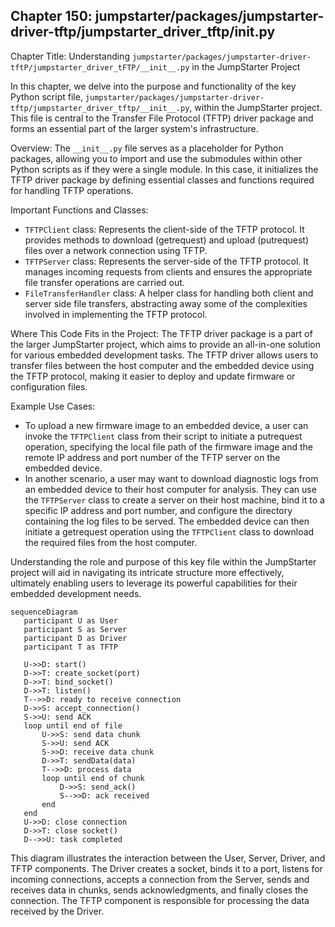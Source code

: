 ## Chapter 150: jumpstarter/packages/jumpstarter-driver-tftp/jumpstarter_driver_tftp/__init__.py

 Chapter Title: Understanding `jumpstarter/packages/jumpstarter-driver-tftP/jumpstarter_driver_tFTP/__init__.py` in the JumpStarter Project

   In this chapter, we delve into the purpose and functionality of the key Python script file, `jumpstarter/packages/jumpstarter-driver-tftp/jumpstarter_driver_tftp/__init__.py`, within the JumpStarter project. This file is central to the Transfer File Protocol (TFTP) driver package and forms an essential part of the larger system's infrastructure.

   Overview:
   The `__init__.py` file serves as a placeholder for Python packages, allowing you to import and use the submodules within other Python scripts as if they were a single module. In this case, it initializes the TFTP driver package by defining essential classes and functions required for handling TFTP operations.

   Important Functions and Classes:
   - `TFTPClient` class: Represents the client-side of the TFTP protocol. It provides methods to download (getrequest) and upload (putrequest) files over a network connection using TFTP.
   - `TFTPServer` class: Represents the server-side of the TFTP protocol. It manages incoming requests from clients and ensures the appropriate file transfer operations are carried out.
   - `FileTransferHandler` class: A helper class for handling both client and server side file transfers, abstracting away some of the complexities involved in implementing the TFTP protocol.

   Where This Code Fits in the Project:
   The TFTP driver package is a part of the larger JumpStarter project, which aims to provide an all-in-one solution for various embedded development tasks. The TFTP driver allows users to transfer files between the host computer and the embedded device using the TFTP protocol, making it easier to deploy and update firmware or configuration files.

   Example Use Cases:
   - To upload a new firmware image to an embedded device, a user can invoke the `TFTPClient` class from their script to initiate a putrequest operation, specifying the local file path of the firmware image and the remote IP address and port number of the TFTP server on the embedded device.
   - In another scenario, a user may want to download diagnostic logs from an embedded device to their host computer for analysis. They can use the `TFTPServer` class to create a server on their host machine, bind it to a specific IP address and port number, and configure the directory containing the log files to be served. The embedded device can then initiate a getrequest operation using the `TFTPClient` class to download the required files from the host computer.

   Understanding the role and purpose of this key file within the JumpStarter project will aid in navigating its intricate structure more effectively, ultimately enabling users to leverage its powerful capabilities for their embedded development needs.

 ```mermaid
sequenceDiagram
    participant U as User
    participant S as Server
    participant D as Driver
    participant T as TFTP

    U->>D: start()
    D->>T: create_socket(port)
    D->>T: bind_socket()
    D->>T: listen()
    T-->>D: ready to receive connection
    D->>S: accept_connection()
    S->>U: send ACK
    loop until end of file
        U->>S: send data chunk
        S->>U: send ACK
        S->>D: receive data chunk
        D->>T: sendData(data)
        T-->>D: process data
        loop until end of chunk
            D->>S: send_ack()
            S-->>D: ack received
        end
    end
    U->>D: close connection
    D->>T: close socket()
    D-->>U: task completed
   ```

This diagram illustrates the interaction between the User, Server, Driver, and TFTP components. The Driver creates a socket, binds it to a port, listens for incoming connections, accepts a connection from the Server, sends and receives data in chunks, sends acknowledgments, and finally closes the connection. The TFTP component is responsible for processing the data received by the Driver.